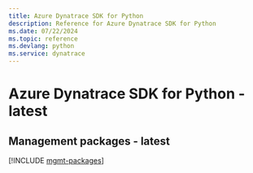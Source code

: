 ```yaml
---
title: Azure Dynatrace SDK for Python
description: Reference for Azure Dynatrace SDK for Python
ms.date: 07/22/2024
ms.topic: reference
ms.devlang: python
ms.service: dynatrace
---
```

# Azure Dynatrace SDK for Python - latest

## Management packages - latest
[!INCLUDE [mgmt-packages](dynatrace-mgmt-index.md)]